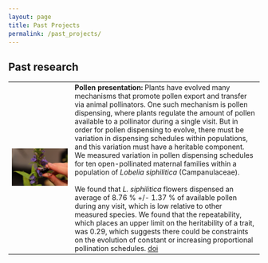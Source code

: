 ```yaml
---
layout: page
title: Past Projects
permalink: /past_projects/
---
```


## Past research

<p>
<table style="width: 100%">
    <colgroup>
       <col span="1" style="width: 25%;">
       <col span="1" style="width: 75%;">
    </colgroup>
   <tr>
      <td style="text-align:center;">
         <img src="/assets/pollendispensing.jpg" width="100%">
      </td>
      <td>
         <b> Pollen presentation: </b> Plants have evolved many mechanisms that promote pollen export and transfer via animal pollinators. One such mechanism is pollen dispensing, where plants regulate the amount of pollen available to a pollinator during a single visit. But in order for pollen dispensing to evolve, there must be variation in dispensing schedules within populations, and this variation must have a heritable component. We measured variation in pollen dispensing schedules for ten open-pollinated maternal families within a population of <i>Lobelia siphilitica</i> (Campanulaceae). <br> <br> 
         We found that <i>L. siphilitica</i> flowers dispensed an average of 8.76 % +/- 1.37 % of available pollen during any visit, which is low relative to other measured species. We found that the repeatability, which places an upper limit on the heritability of a trait, was 0.29, which suggests there could be constraints on the evolution of constant or increasing proportional pollination schedules. <a href="https://doi.org/10.1086/688961">doi</a> 
      </td>
   </tr>
</table>
</p>